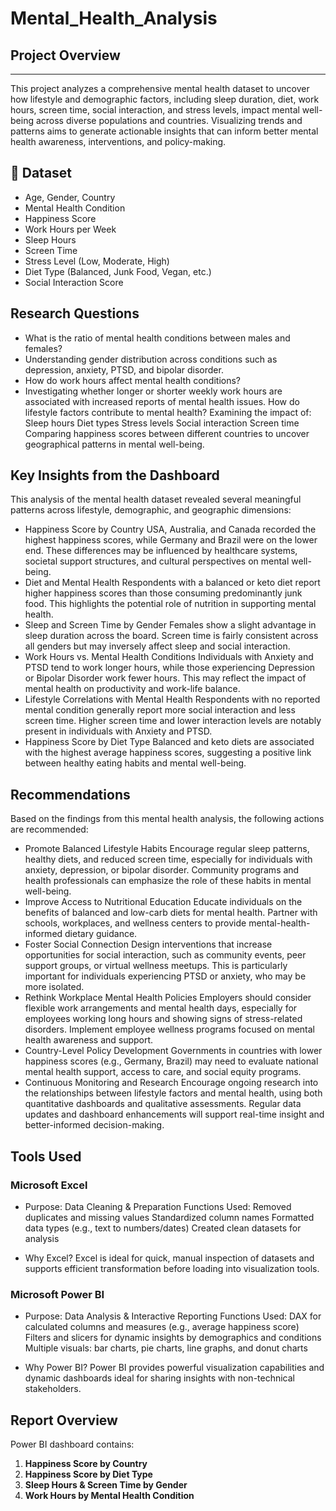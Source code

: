# Mental_Health_Analysis

## Project Overview
----

This project analyzes a comprehensive mental health dataset to uncover how lifestyle and demographic factors, including sleep duration, diet, work hours, screen time, social interaction, and stress levels, impact mental well-being across diverse populations and countries. Visualizing trends and patterns aims to generate actionable insights that can inform better mental health awareness, interventions, and policy-making.

## 📂 Dataset
  - Age, Gender, Country
  - Mental Health Condition
  - Happiness Score
  - Work Hours per Week
  - Sleep Hours
  - Screen Time
  - Stress Level (Low, Moderate, High)
  - Diet Type (Balanced, Junk Food, Vegan, etc.)
  - Social Interaction Score

## Research Questions
- What is the ratio of mental health conditions between males and females?
- Understanding gender distribution across conditions such as depression, anxiety, PTSD, and bipolar disorder.
- How do work hours affect mental health conditions?
- Investigating whether longer or shorter weekly work hours are associated with increased reports of mental health issues.
How do lifestyle factors contribute to mental health?
Examining the impact of:
Sleep hours
Diet types
Stress levels
Social interaction
Screen time
Comparing happiness scores between different countries to uncover geographical patterns in mental well-being.

## Key Insights from the Dashboard
This analysis of the mental health dataset revealed several meaningful patterns across lifestyle, demographic, and geographic dimensions:
- Happiness Score by Country
USA, Australia, and Canada recorded the highest happiness scores, while Germany and Brazil were on the lower end. These differences may be influenced by healthcare systems, societal support structures, and cultural perspectives on mental well-being.
- Diet and Mental Health
Respondents with a balanced or keto diet report higher happiness scores than those consuming predominantly junk food. This highlights the potential role of nutrition in supporting mental health.
- Sleep and Screen Time by Gender
Females show a slight advantage in sleep duration across the board. Screen time is fairly consistent across all genders but may inversely affect sleep and social interaction.
- Work Hours vs. Mental Health Conditions
Individuals with Anxiety and PTSD tend to work longer hours, while those experiencing Depression or Bipolar Disorder work fewer hours. This may reflect the impact of mental health on productivity and work-life balance.
- Lifestyle Correlations with Mental Health
Respondents with no reported mental condition generally report more social interaction and less screen time. Higher screen time and lower interaction levels are notably present in individuals with Anxiety and PTSD.
- Happiness Score by Diet Type
Balanced and keto diets are associated with the highest average happiness scores, suggesting a positive link between healthy eating habits and mental well-being.
 
 ## Recommendations
Based on the findings from this mental health analysis, the following actions are recommended:
-  Promote Balanced Lifestyle Habits
Encourage regular sleep patterns, healthy diets, and reduced screen time, especially for individuals with anxiety, depression, or bipolar disorder. Community programs and health professionals can emphasize the role of these habits in mental well-being.
- Improve Access to Nutritional Education
Educate individuals on the benefits of balanced and low-carb diets for mental health. Partner with schools, workplaces, and wellness centers to provide mental-health-informed dietary guidance.
- Foster Social Connection
Design interventions that increase opportunities for social interaction, such as community events, peer support groups, or virtual wellness meetups. This is particularly important for individuals experiencing PTSD or anxiety, who may be more isolated.
- Rethink Workplace Mental Health Policies
Employers should consider flexible work arrangements and mental health days, especially for employees working long hours and showing signs of stress-related disorders. Implement employee wellness programs focused on mental health awareness and support.
- Country-Level Policy Development
Governments in countries with lower happiness scores (e.g., Germany, Brazil) may need to evaluate national mental health support, access to care, and social equity programs.
- Continuous Monitoring and Research
Encourage ongoing research into the relationships between lifestyle factors and mental health, using both quantitative dashboards and qualitative assessments. Regular data updates and dashboard enhancements will support real-time insight and better-informed decision-making.

## Tools Used
### Microsoft Excel
- Purpose: Data Cleaning & Preparation
Functions Used:
Removed duplicates and missing values
Standardized column names
Formatted data types (e.g., text to numbers/dates)
Created clean datasets for analysis

- Why Excel?
Excel is ideal for quick, manual inspection of datasets and supports efficient transformation before loading into visualization tools.

 ### Microsoft Power BI
- Purpose: Data Analysis & Interactive Reporting
Functions Used:
DAX for calculated columns and measures (e.g., average happiness score)
Filters and slicers for dynamic insights by demographics and conditions
Multiple visuals: bar charts, pie charts, line graphs, and donut charts

- Why Power BI?
Power BI provides powerful visualization capabilities and dynamic dashboards ideal for sharing insights with non-technical stakeholders.


## Report Overview

Power BI dashboard contains:

1. **Happiness Score by Country**
2. **Happiness Score by Diet Type**
3. **Sleep Hours & Screen Time by Gender**
4. **Work Hours by Mental Health Condition**
